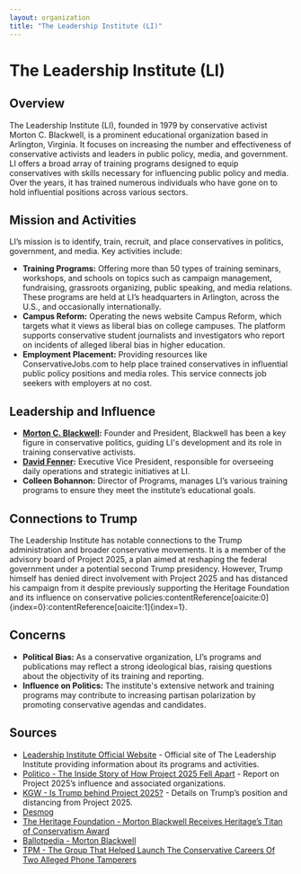 ```yaml
---
layout: organization
title: "The Leadership Institute (LI)"
---
```


# The Leadership Institute (LI)

## Overview
The Leadership Institute (LI), founded in 1979 by conservative activist Morton C. Blackwell, is a prominent educational organization based in Arlington, Virginia. It focuses on increasing the number and effectiveness of conservative activists and leaders in public policy, media, and government. LI offers a broad array of training programs designed to equip conservatives with skills necessary for influencing public policy and media. Over the years, it has trained numerous individuals who have gone on to hold influential positions across various sectors.

## Mission and Activities
LI’s mission is to identify, train, recruit, and place conservatives in politics, government, and media. Key activities include:
- **Training Programs:** Offering more than 50 types of training seminars, workshops, and schools on topics such as campaign management, fundraising, grassroots organizing, public speaking, and media relations. These programs are held at LI’s headquarters in Arlington, across the U.S., and occasionally internationally.
- **Campus Reform:** Operating the news website Campus Reform, which targets what it views as liberal bias on college campuses. The platform supports conservative student journalists and investigators who report on incidents of alleged liberal bias in higher education.
- **Employment Placement:** Providing resources like ConservativeJobs.com to help place trained conservatives in influential public policy positions and media roles. This service connects job seekers with employers at no cost.

## Leadership and Influence
- **[Morton C. Blackwell](https://ballotpedia.org/Morton_Blackwell):** Founder and President, Blackwell has been a key figure in conservative politics, guiding LI's development and its role in training conservative activists.
- **[David Fenner](https://talkingpointsmemo.com/muckraker/the-leadership-institute-the-group-that-helped-launch-the-conservative-careers-of-two-alleged-phone-tamperers):** Executive Vice President, responsible for overseeing daily operations and strategic initiatives at LI.
- **Colleen Bohannon:** Director of Programs, manages LI’s various training programs to ensure they meet the institute’s educational goals.

## Connections to Trump
The Leadership Institute has notable connections to the Trump administration and broader conservative movements. It is a member of the advisory board of Project 2025, a plan aimed at reshaping the federal government under a potential second Trump presidency. However, Trump himself has denied direct involvement with Project 2025 and has distanced his campaign from it despite previously supporting the Heritage Foundation and its influence on conservative policies&#8203;:contentReference[oaicite:0]{index=0}&#8203;:contentReference[oaicite:1]{index=1}.

## Concerns
- **Political Bias:** As a conservative organization, LI’s programs and publications may reflect a strong ideological bias, raising questions about the objectivity of its training and reporting.
- **Influence on Politics:** The institute's extensive network and training programs may contribute to increasing partisan polarization by promoting conservative agendas and candidates.

## Sources
- [Leadership Institute Official Website](https://www.leadershipinstitute.org) - Official site of The Leadership Institute providing information about its programs and activities.
- [Politico - The Inside Story of How Project 2025 Fell Apart](https://www.politico.com/news/magazine/2024/08/02/project-2025-trump-inside-story-00172299) - Report on Project 2025’s influence and associated organizations.
- [KGW - Is Trump behind Project 2025?](https://www.kgw.com/video/news/verify/project-2025-verify/is-trump-behind-project-2025-what-hes-said-about-the-plan-video/536-226a0937-281d-4bbc-bac3-aac40b4686ff) - Details on Trump’s position and distancing from Project 2025.
- [Desmog](https://www.desmog.com/leadership-institute/)
- [The Heritage Foundation - Morton Blackwell Receives Heritage’s Titan of Conservatism Award](https://www.heritage.org/press/leadership-institute-president-morton-blackwell-receives-heritages-titan-conservatism-award)
- [Ballotpedia - Morton Blackwell](https://ballotpedia.org/Morton_Blackwell)
- [TPM - The Group That Helped Launch The Conservative Careers Of Two Alleged Phone Tamperers](https://talkingpointsmemo.com/muckraker/the-leadership-institute-the-group-that-helped-launch-the-conservative-careers-of-two-alleged-phone-tamperers)